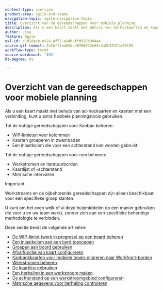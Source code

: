 ```yaml
---
content-type: overview
product-area: agile-and-teams
navigation-topic: agile-navigation-topic
title: Overzicht van de gereedschappen voor mobiele planning
description: Als u een kaart maakt met behulp van ad-hockaarten en kaarten met een verbinding, kunt u beter gebruikmaken van extra flexibele planningstools op borden.
author: Lisa
feature: Agile
exl-id: c1d28eeb-e920-4f57-a94b-ffd928b384a4
source-git-commit: 4e5bff5ad62dce8766072e04e3a2b89371a90f03
workflow-type: tm+mt
source-wordcount: '193'
ht-degree: 0%

---
```


# Overzicht van de gereedschappen voor mobiele planning

Als u een kaart maakt met behulp van ad-hockaarten en kaarten met een verbinding, kunt u extra flexibele planningstools gebruiken.

Tot de nuttige gereedschappen voor Kanban behoren:

* WIP-limieten voor kolommen
* Kaarten groeperen in zwembaden
* Een inlaatkolom die voor een achterstand kan worden gebruikt

Tot de nuttige gereedschappen voor rum behoren:

* Werkstromen en iteratuurborden
* Kaartlijst of -achterstand
* Metrische intervallen

>[!IMPORTANT]
>
>Workstreams en de bijbehorende gereedschappen zijn alleen beschikbaar voor een specifieke groep klanten.

U kunt om het even welk of al deze hulpmiddelen op een manier gebruiken die voor u en uw team werkt, zonder zich aan een specifieke behendige methodologie te verbinden.

Deze sectie bevat de volgende artikelen:

* [De WIP-limiet (work in progress) op een board beheren](/help/quicksilver/agile/use-boards-agile-planning-tools/manage-wip-limit-on-board.md)
* [Een inlaatkolom aan een bord toevoegen](/help/quicksilver/agile/use-boards-agile-planning-tools/add-intake-column-to-board.md)
* [Groepen aan boord gebruiken](/help/quicksilver/agile/use-boards-agile-planning-tools/group-cards-on-board.md)
* [Afvalfunctie van kaart configureren](/help/quicksilver/agile/use-boards-agile-planning-tools/configure-card-falloff.md)
* [Kanbankkaarten voor mobiele teams migreren naar Workfront-borden](/help/quicksilver/agile/use-boards-agile-planning-tools/migrate-kanban-cards-to-boards.md)
* [Werkstromen beheren](/help/quicksilver/agile/use-boards-agile-planning-tools/manage-collections.md)
* [De kaartlijst gebruiken](/help/quicksilver/agile/use-boards-agile-planning-tools/use-card-list.md)
* [Een herhaling in een werkstroom maken](/help/quicksilver/agile/use-boards-agile-planning-tools/create-an-iteration-in-workstream.md)
* [De achterstand op een werkstroomgebied configureren](/help/quicksilver/agile/use-boards-agile-planning-tools/configure-backlog-workstream-board.md)
* [Metrische gegevens voor herhaling controleren](/help/quicksilver/agile/use-boards-agile-planning-tools/review-iteration-metrics.md)

